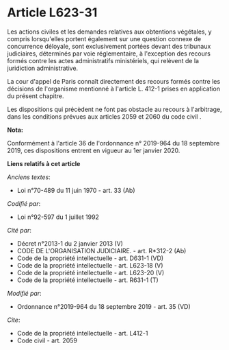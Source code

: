 # Article L623-31

Les actions civiles et les demandes relatives aux obtentions végétales, y compris lorsqu'elles portent également sur une
question connexe de concurrence déloyale, sont exclusivement portées devant des   tribunaux judiciaires, déterminés par voie
réglementaire, à l'exception des recours formés contre les actes administratifs ministériels, qui relèvent de la juridiction
administrative. 

La cour d'appel de Paris connaît directement des recours formés contre les décisions de l'organisme mentionné à l'article L.
412-1 prises en application du présent chapitre. 

Les dispositions qui précèdent ne font pas obstacle au recours à l'arbitrage, dans les conditions prévues aux  articles 2059
et 2060 du code civil .

**Nota:**

Conformément à l'article 36 de l'ordonnance n° 2019-964 du 18 septembre 2019, ces dispositions entrent en vigueur au 1er
janvier 2020.

**Liens relatifs à cet article**

_Anciens textes_:

  - Loi n°70-489 du 11 juin 1970 - art. 33 (Ab)

_Codifié par_:

  - Loi n°92-597 du 1 juillet 1992

_Cité par_:

  - Décret n°2013-1 du 2 janvier 2013 (V)
  - CODE DE L'ORGANISATION JUDICIAIRE. - art. R*312-2 (Ab)
  - Code de la propriété intellectuelle - art. D631-1 (VD)
  - Code de la propriété intellectuelle - art. L623-18 (V)
  - Code de la propriété intellectuelle - art. L623-20 (V)
  - Code de la propriété intellectuelle - art. R631-1 (T)

_Modifié par_:

  - Ordonnance n°2019-964 du 18 septembre 2019 - art. 35 (VD)

_Cite_:

  - Code de la propriété intellectuelle - art. L412-1
  - Code civil - art. 2059
